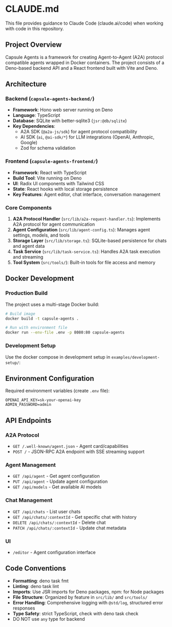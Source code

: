 # CLAUDE.md

This file provides guidance to Claude Code (claude.ai/code) when working with code in this repository.

## Project Overview

Capsule Agents is a framework for creating Agent-to-Agent (A2A) protocol compatible agents wrapped in Docker containers. The project consists of a Deno-based backend API and a React frontend built with Vite and Deno.

## Architecture

### Backend (`capsule-agents-backend/`)

- **Framework**: Hono web server running on Deno
- **Language**: TypeScript
- **Database**: SQLite with better-sqlite3 (`jsr:@db/sqlite`)
- **Key Dependencies**:
  - A2A SDK (`@a2a-js/sdk`) for agent protocol compatibility
  - AI SDK (`ai`, `@ai-sdk/*`) for LLM integrations (OpenAI, Anthropic, Google)
  - Zod for schema validation

### Frontend (`capsule-agents-frontend/`)

- **Framework**: React with TypeScript
- **Build Tool**: Vite running on Deno
- **UI**: Radix UI components with Tailwind CSS
- **State**: React hooks with local storage persistence
- **Key Features**: Agent editor, chat interface, conversation management

### Core Components

1. **A2A Protocol Handler** (`src/lib/a2a-request-handler.ts`): Implements A2A protocol for agent communication
2. **Agent Configuration** (`src/lib/agent-config.ts`): Manages agent settings, models, and tools
3. **Storage Layer** (`src/lib/storage.ts`): SQLite-based persistence for chats and agent data
4. **Task Service** (`src/lib/task-service.ts`): Handles A2A task execution and streaming
5. **Tool System** (`src/tools/`): Built-in tools for file access and memory

## Docker Development

### Production Build

The project uses a multi-stage Docker build:

```bash
# Build image
docker build -t capsule-agents .

# Run with environment file
docker run --env-file .env -p 8080:80 capsule-agents
```

### Development Setup

Use the docker compose in development setup in `examples/development-setup/`:

## Environment Configuration

Required environment variables (create `.env` file):

```
OPENAI_API_KEY=sk-your-openai-key
ADMIN_PASSWORD=admin
```

## API Endpoints

### A2A Protocol

- `GET /.well-known/agent.json` - Agent card/capabilities
- `POST /` - JSON-RPC A2A endpoint with SSE streaming support

### Agent Management

- `GET /api/agent` - Get agent configuration
- `PUT /api/agent` - Update agent configuration
- `GET /api/models` - Get available AI models

### Chat Management

- `GET /api/chats` - List user chats
- `GET /api/chats/:contextId` - Get specific chat with history
- `DELETE /api/chats/:contextId` - Delete chat
- `PATCH /api/chats/:contextId` - Update chat metadata

### UI

- `/editor` - Agent configuration interface

## Code Conventions

- **Formatting**: deno task fmt
- **Linting**: deno task lint
- **Imports**: Use JSR imports for Deno packages, npm: for Node packages
- **File Structure**: Organized by feature in `src/lib/` and `src/tools/`
- **Error Handling**: Comprehensive logging with `@std/log`, structured error responses
- **Type Safety**: strict TypeScript, check with deno task check
- DO NOT use `any` type for backend
